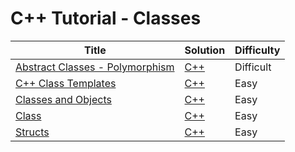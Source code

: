 # C++ Tutorial - Classes

| Title | Solution | Difficulty |
| ----- | -------- | ---------- |
| [Abstract Classes - Polymorphism](https://www.hackerrank.com/challenges/abstract-classes-polymorphism) | [C++](./Abstract%20Classes%20-%20Polymorphism/main.cpp) | Difficult |
| [C++ Class Templates](https://www.hackerrank.com/challenges/c-class-templates) | [C++](./C++%20Class%20Templates/main.cpp) | Easy |
| [Classes and Objects](https://www.hackerrank.com/challenges/classes-objects) | [C++](./Classes%20and%20Objects/main.cpp) | Easy |
| [Class](https://www.hackerrank.com/challenges/c-tutorial-class) | [C++](./Class/main.cpp) | Easy |
| [Structs](https://www.hackerrank.com/challenges/c-tutorial-struct) | [C++](./Structs/main.cpp) | Easy |
